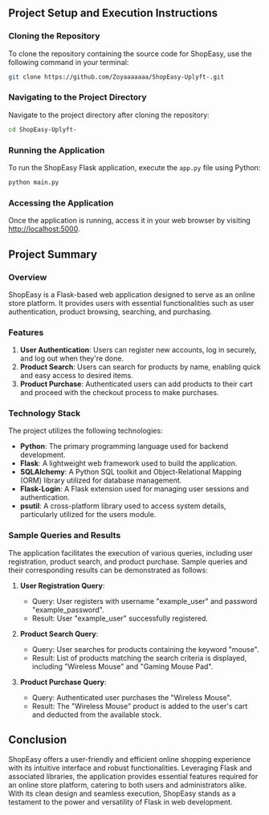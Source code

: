 

## Project Setup and Execution Instructions

### Cloning the Repository
To clone the repository containing the source code for ShopEasy, use the following command in your terminal:

```bash
git clone https://github.com/Zoyaaaaaaa/ShopEasy-Uplyft-.git
```

### Navigating to the Project Directory
Navigate to the project directory after cloning the repository:

```bash
cd ShopEasy-Uplyft-
```

### Running the Application
To run the ShopEasy Flask application, execute the `app.py` file using Python:

```bash
python main.py
```

### Accessing the Application
Once the application is running, access it in your web browser by visiting [http://localhost:5000](http://localhost:5000).

## Project Summary

### Overview
ShopEasy is a Flask-based web application designed to serve as an online store platform. It provides users with essential functionalities such as user authentication, product browsing, searching, and purchasing.

### Features
1. **User Authentication**: Users can register new accounts, log in securely, and log out when they're done.
2. **Product Search**: Users can search for products by name, enabling quick and easy access to desired items.
3. **Product Purchase**: Authenticated users can add products to their cart and proceed with the checkout process to make purchases.

### Technology Stack
The project utilizes the following technologies:

- **Python**: The primary programming language used for backend development.
- **Flask**: A lightweight web framework used to build the application.
- **SQLAlchemy**: A Python SQL toolkit and Object-Relational Mapping (ORM) library utilized for database management.
- **Flask-Login**: A Flask extension used for managing user sessions and authentication.
- **psutil**: A cross-platform library used to access system details, particularly utilized for the users module.

### Sample Queries and Results
The application facilitates the execution of various queries, including user registration, product search, and product purchase. Sample queries and their corresponding results can be demonstrated as follows:

1. **User Registration Query**:
   - Query: User registers with username "example_user" and password "example_password".
   - Result: User "example_user" successfully registered.

2. **Product Search Query**:
   - Query: User searches for products containing the keyword "mouse".
   - Result: List of products matching the search criteria is displayed, including "Wireless Mouse" and "Gaming Mouse Pad".

3. **Product Purchase Query**:
   - Query: Authenticated user purchases the "Wireless Mouse".
   - Result: The "Wireless Mouse" product is added to the user's cart and deducted from the available stock.

## Conclusion
ShopEasy offers a user-friendly and efficient online shopping experience with its intuitive interface and robust functionalities. Leveraging Flask and associated libraries, the application provides essential features required for an online store platform, catering to both users and administrators alike. With its clean design and seamless execution, ShopEasy stands as a testament to the power and versatility of Flask in web development.
